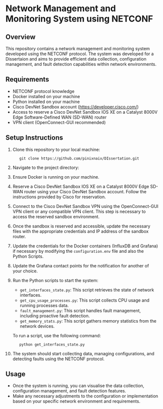 # Network Management and Monitoring System using NETCONF

## Overview
This repository contains a network management and monitoring system developed using the NETCONF protocol. The system was developed for a Dissertaion and aims to provide efficient data collection, configuration management, and fault detection capabilities within network environments.

## Requirements
- NETCONF protocol knowledge
- Docker installed on your machine
- Python installed on your machine
- Cisco DevNet Sandbox account (https://developer.cisco.com/)
- Access to reserve a Cisco DevNet Sandbox IOS XE on a Catalyst 8000V Edge Software-Defined WAN (SD-WAN) router
- VPN client (OpenConnect-GUI recommended)

## Setup Instructions
1. Clone this repository to your local machine:

          git clone https://github.com/pinixnaix/DIssertation.git

2. Navigate to the project directory:

3. Ensure Docker is running on your machine.

4. Reserve a Cisco DevNet Sandbox IOS XE on a Catalyst 8000V Edge SD-WAN router using your Cisco DevNet Sandbox account. Follow the instructions provided by Cisco for reservation.

5. Connect to the Cisco DevNet Sandbox VPN using the OpenConnect-GUI VPN client or any compatible VPN client. This step is necessary to access the reserved sandbox environment.

6. Once the sandbox is reserved and accessible, update the necessary files with the appropriate credentials and IP address of the sandbox router.

7. Update the credentials for the Docker containers (InfluxDB and Grafana) if necessary by modifying the `configuration.env` file and also the Python Scripts.

8. Update the Grafana contact points for the notification for another of your choice.  

9. Run the Python scripts to start the system:
   - `get_interfaces_state.py`: This script retrieves the state of network interfaces.
   - `get_cpu_usage_processes.py`: This script collects CPU usage and running processes data.
   - `fault_management.py`: This script handles fault management, including proactive fault detection.
   - `get_memory_stats.py`: This script gathers memory statistics from the network devices.

   To run a script, use the following command:

          python get_interfaces_state.py

10. The system should start collecting data, managing configurations, and detecting faults using the NETCONF protocol.

## Usage
- Once the system is running, you can visualise the data collection, configuration management, and fault detection features.
- Make any necessary adjustments to the configuration or implementation based on your specific network environment and requirements.



